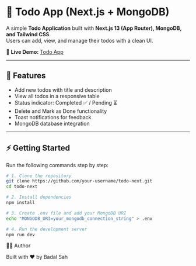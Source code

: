 # 📝 Todo App (Next.js + MongoDB)

A simple **Todo Application** built with **Next.js 13 (App Router), MongoDB, and Tailwind CSS**.  
Users can add, view, and manage their todos with a clean UI.

🔗 **Live Demo:** [Todo App](https://todo-next-dun.vercel.app)

---

## 🚀 Features
- Add new todos with title and description
- View all todos in a responsive table
- Status indicator: Completed ✅ / Pending ⏳
- Delete and Mark as Done functionality
- Toast notifications for feedback
- MongoDB database integration

---

## ⚡ Getting Started

Run the following commands step by step:

```bash
# 1. Clone the repository
git clone https://github.com/your-username/todo-next.git
cd todo-next

# 2. Install dependencies
npm install

# 3. Create .env file and add your MongoDB URI
echo "MONGODB_URI=your_mongodb_connection_string" > .env

# 4. Run the development server
npm run dev
```

👨‍💻 Author

Built with ❤️ by Badal Sah
